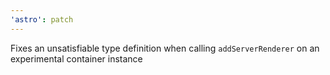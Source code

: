 ```yaml
---
'astro': patch
---
```


Fixes an unsatisfiable type definition when calling `addServerRenderer` on an experimental container instance
